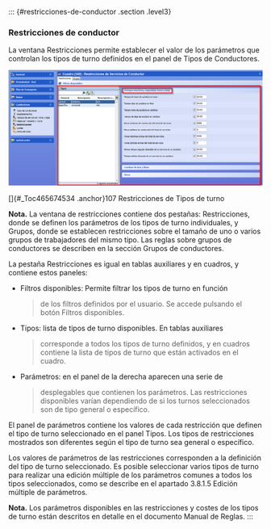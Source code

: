 ::: {#restricciones-de-conductor .section .level3}
### Restricciones de conductor

La ventana Restricciones permite establecer el valor de los parámetros
que controlan los tipos de turno definidos en el panel de Tipos de
Conductores.

![](../media/file139.png)

[]{#_Toc465674534 .anchor}107 Restricciones de Tipos de turno

**Nota.** La ventana de restricciones contiene dos pestañas:
Restricciones, donde se definen los parámetros de los tipos de turno
individuales, y Grupos, donde se establecen restricciones sobre el
tamaño de uno o varios grupos de trabajadores del mismo tipo. Las reglas
sobre grupos de conductores se describen en la sección Grupos de
conductores.

La pestaña Restricciones es igual en tablas auxiliares y en cuadros, y
contiene estos paneles:

-   Filtros disponibles: Permite filtrar los tipos de turno en función
    > de los filtros definidos por el usuario. Se accede pulsando el
    > botón Filtros disponibles.

-   Tipos: lista de tipos de turno disponibles. En tablas auxiliares
    > corresponde a todos los tipos de turno definidos, y en cuadros
    > contiene la lista de tipos de turno que están activados en el
    > cuadro.

-   Parámetros: en el panel de la derecha aparecen una serie de
    > desplegables que contienen los parámetros. Las restricciones
    > disponibles varían dependiendo de si los turnos seleccionados son
    > de tipo general o específico.

El panel de parámetros contiene los valores de cada restricción que
definen el tipo de turno seleccionado en el panel Tipos. Los tipos de
restricciones mostrados son diferentes según el tipo de turno sea
general o específico.

Los valores de parámetros de las restricciones corresponden a la
definición del tipo de turno seleccionado. Es posible seleccionar varios
tipos de turno para realizar una edición múltiple de los parámetros
comunes a todos los tipos seleccionados, como se describe en el apartado
3.8.1.5 Edición múltiple de parámetros.

**Nota.** Los parámetros disponibles en las restricciones y costes de
los tipos de turno están descritos en detalle en el documento Manual de
Reglas.
:::
